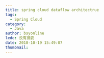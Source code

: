 ```yaml
---
title: spring cloud dataflow architectrue
tags:
  - Spring Cloud
category:
  - Java
author: bsyonline
lede: 没有摘要
date: 2018-10-19 15:49:07
thumbnail:
---
```

